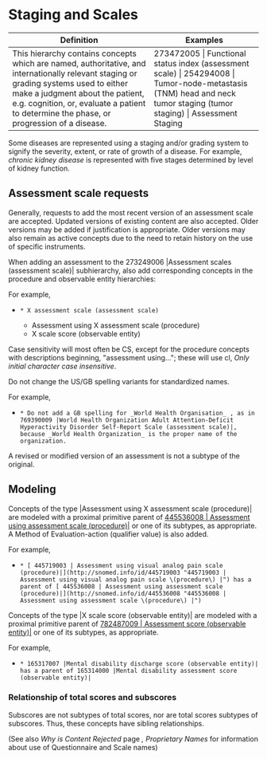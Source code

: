 # Staging and Scales



| Definition | Examples |
|---|---|
| This hierarchy contains concepts which are named, authoritative, and internationally relevant staging or grading systems used to either make a judgment about the patient, e.g. cognition, or, evaluate a patient to determine the phase, or progression of a disease. | 273472005 \| Functional status index (assessment scale) \| 254294008 \| Tumor-node-metastasis (TNM) head and neck tumor staging (tumor staging) \| Assessment Staging |

Some diseases are represented using a staging and/or grading system to signify the severity, extent, or rate of growth of a disease. For example, _chronic kidney disease_ is represented with five stages determined by level of kidney function.  

## Assessment scale requests

Generally, requests to add the most recent version of an assessment scale are accepted. Updated versions of existing content are also accepted. Older versions may be added if justification is appropriate. Older versions may also remain as active concepts due to the need to retain history on the use of specific instruments. 

When adding an assessment to the 273249006 |Assessment scales (assessment scale)| subhierarchy, also add corresponding concepts in the procedure and observable entity hierarchies:

For example,

  *     * X assessment scale (assessment scale)
    * Assessment using X assessment scale (procedure)
    * X scale score (observable entity)

Case sensitivity will most often be CS, except for the procedure concepts with descriptions beginning, "assessment using..."; these will use cl, _Only initial character case insensitive_. 

Do not change the US/GB spelling variants for standardized names. 

For example,

  *     * Do not add a GB spelling for _World Health Organisation_ , as in 769390009 |World Health Organization Adult Attention-Deficit Hyperactivity Disorder Self-Report Scale (assessment scale)|, because _World Health Organization_ is the proper name of the organization. 

A revised or modified version of an assessment is not a subtype of the original. 

## Modeling

Concepts of the type |Assessment using X assessment scale (procedure)| are modeled with a proximal primitive parent of  [ 445536008 | Assessment using assessment scale (procedure)|](http://snomed.info/id/445536008 "445536008 | Assessment using assessment scale \(procedure\) |") or one of its subtypes, as appropriate. A Method of Evaluation-action (qualifier value) is also added. 

For example, 

  *     * [ 445719003 | Assessment using visual analog pain scale (procedure)|](http://snomed.info/id/445719003 "445719003 | Assessment using visual analog pain scale \(procedure\) |") has a parent of [ 445536008 | Assessment using assessment scale (procedure)|](http://snomed.info/id/445536008 "445536008 | Assessment using assessment scale \(procedure\) |")

Concepts of the type |X scale score (observable entity)| are modeled with a proximal primitive parent of  [ 782487009 | Assessment score (observable entity)|](http://snomed.info/id/782487009 "782487009 | Assessment score \(observable entity\) |") or one of its subtypes, as appropriate.

For example, 

  *     * 165317007 |Mental disability discharge score (observable entity)| has a parent of 165314000 |Mental disability assessment score (observable entity)|

### Relationship of total scores and subscores

Subscores are not subtypes of total scores, nor are total scores subtypes of subscores. Thus, these concepts have sibling relationships. 

(See also  _Why is Content Rejected_ page _, Proprietary Names_ for information about use of Questionnaire and Scale names)

